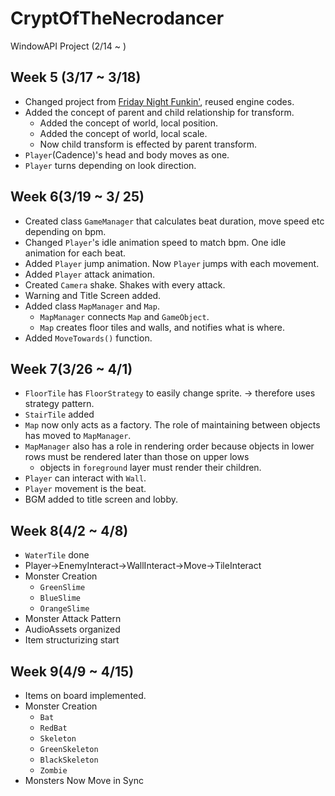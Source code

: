 # CryptOfTheNecrodancer
WindowAPI Project (2/14 ~ )

## Week 5 (3/17 ~ 3/18)
* Changed project from [Friday Night Funkin'](https://github.com/Luci-Park/FridayNightFunkin-), reused engine codes.
* Added the concept of parent and child relationship for transform.
    * Added the concept of world, local position.
    * Added the concept of world, local scale.
    * Now child transform is effected by parent transform.
* ```Player```(Cadence)'s head and body moves as one.
* ```Player``` turns depending on look direction.

## Week 6(3/19 ~ 3/ 25)
* Created class ```GameManager``` that calculates beat duration, move speed etc depending on bpm.
* Changed ```Player```'s idle animation speed to match bpm. One idle animation for each beat.
* Added ```Player``` jump animation. Now ```Player``` jumps with each movement.
* Added ```Player``` attack animation.
* Created ```Camera``` shake. Shakes with every attack.
* Warning and Title Screen added.
* Added class ```MapManager``` and ```Map```.
    * ```MapManager``` connects ```Map``` and ```GameObject```.
    * ```Map``` creates floor tiles and walls, and notifies what is where.
* Added ```MoveTowards()``` function.

## Week 7(3/26 ~ 4/1)
* ```FloorTile``` has ```FloorStrategy``` to easily change sprite.
-> therefore uses strategy pattern.
* ```StairTile``` added
* ```Map``` now only acts as a factory. The role of maintaining between objects has moved to ```MapManager```.
* ```MapManager``` also has a role in rendering order because objects in lower rows must be rendered later than those on upper lows
    * objects in ```foreground``` layer must render their children.
* ```Player``` can interact with ```Wall```.
* ```Player``` movement is the beat.
* BGM added to title screen and lobby.

## Week 8(4/2 ~ 4/8)
* ```WaterTile``` done
* Player->EnemyInteract->WallInteract->Move->TileInteract
* Monster Creation
    * ```GreenSlime```
    * `BlueSlime`
    * `OrangeSlime`
* Monster Attack Pattern
* AudioAssets organized
* Item structurizing start

## Week 9(4/9 ~ 4/15)
* Items on board implemented.
* Monster Creation
    * ```Bat```
    * `RedBat`
    * `Skeleton`
    * `GreenSkeleton`
    * `BlackSkeleton`
    * `Zombie`
* Monsters Now Move in Sync